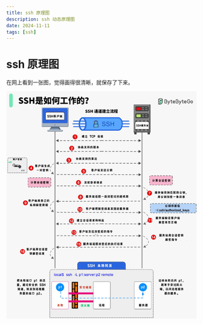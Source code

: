```yaml
---
title: ssh 原理图
description: ssh 动态原理图
date: 2024-11-11
tags: [ssh]
---
```


<BlogPost>

# ssh 原理图

在网上看到一张图，觉得画得很清晰，就保存了下来。

<img src="../assets/other/ssh/ssh.jpg" alt="ssh" class="content-image" />

</BlogPost>